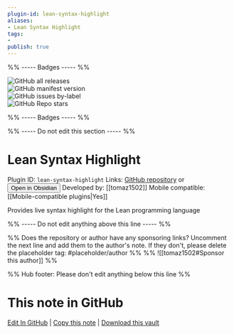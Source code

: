 ```yaml
---
plugin-id: lean-syntax-highlight
aliases:
- Lean Syntax Highlight
tags: 
- 
publish: true
---
```


%% ----- Badges ----- %%

![GitHub all releases](https://img.shields.io/github/downloads/tomaz1502/lean-syntax-highlight/total?color=573E7A&logo=github&style=for-the-badge)   
![GitHub manifest version](https://img.shields.io/github/manifest-json/v/tomaz1502/lean-syntax-highlight?color=573E7A&logo=github&style=for-the-badge)   
![GitHub issues by-label](https://img.shields.io/github/issues/tomaz1502/lean-syntax-highlight/help%20wanted?color=573E7A&logo=github&style=for-the-badge)   
![GitHub Repo stars](https://img.shields.io/github/stars/tomaz1502/lean-syntax-highlight?color=573E7A&logo=github&style=for-the-badge)

%% ----- Badges ----- %%

%% ----- Do not edit this section ----- %%

# Lean Syntax Highlight

Plugin ID: `lean-syntax-highlight`
Links: [GitHub repository](https://github.com/tomaz1502/lean-syntax-highlight) or [<button id=HH>Open in Obsidian</button>](obsidian://show-plugin?id=lean-syntax-highlight)
Developed by: [[tomaz1502]]
Mobile compatible: [[Mobile-compatible plugins|Yes]]

Provides live syntax highlight for the Lean programming language

%% ----- Do not edit anything above this line ----- %% 

%% Does the repository or author have any sponsoring links? Uncomment the next line and add them to the author's note. If they don't, please delete the placeholder tag: #placeholder/author %%
%% ![[tomaz1502#Sponsor this author]] %%

%% Hub footer: Please don't edit anything below this line %%

# This note in GitHub

<span class="git-footer">[Edit In GitHub](https://github.dev/obsidian-community/obsidian-hub/blob/main/02%20-%20Community%20Expansions/02.05%20All%20Community%20Expansions/Plugins/lean-syntax-highlight.md "git-hub-edit-note") | [Copy this note](https://raw.githubusercontent.com/obsidian-community/obsidian-hub/main/02%20-%20Community%20Expansions/02.05%20All%20Community%20Expansions/Plugins/lean-syntax-highlight.md "git-hub-copy-note") | [Download this vault](https://github.com/obsidian-community/obsidian-hub/archive/refs/heads/main.zip "git-hub-download-vault") </span>
